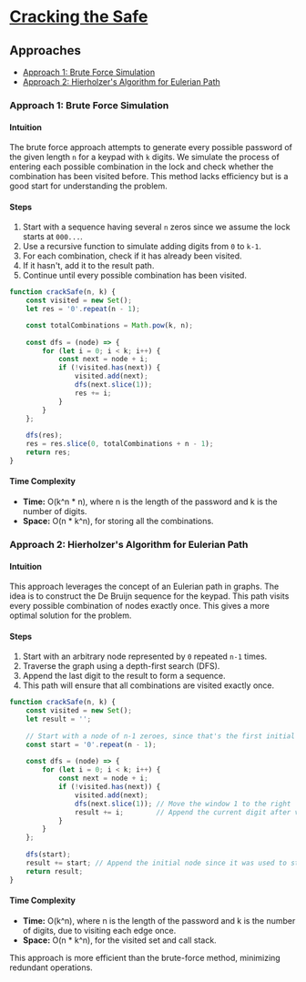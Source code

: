 # [Cracking the Safe](https://leetcode.com/problems/cracking-the-safe/)

## Approaches
- [Approach 1: Brute Force Simulation](#approach-1-brute-force-simulation)
- [Approach 2: Hierholzer's Algorithm for Eulerian Path](#approach-2-hierholzers-algorithm-for-eulerian-path)

### Approach 1: Brute Force Simulation

#### Intuition

The brute force approach attempts to generate every possible password of the given length `n` for a keypad with `k` digits. We simulate the process of entering each possible combination in the lock and check whether the combination has been visited before. This method lacks efficiency but is a good start for understanding the problem.

#### Steps
1. Start with a sequence having several `n` zeros since we assume the lock starts at `000...`.
2. Use a recursive function to simulate adding digits from `0` to `k-1`.
3. For each combination, check if it has already been visited.
4. If it hasn't, add it to the result path.
5. Continue until every possible combination has been visited.

```javascript
function crackSafe(n, k) {
    const visited = new Set();
    let res = '0'.repeat(n - 1);

    const totalCombinations = Math.pow(k, n);
    
    const dfs = (node) => {
        for (let i = 0; i < k; i++) {
            const next = node + i;
            if (!visited.has(next)) {
                visited.add(next);
                dfs(next.slice(1));
                res += i;
            }
        }
    };
    
    dfs(res);
    res = res.slice(0, totalCombinations + n - 1);
    return res;
}
```

#### Time Complexity
- **Time:** O(k^n * n), where n is the length of the password and k is the number of digits.
- **Space:** O(n * k^n), for storing all the combinations.

### Approach 2: Hierholzer's Algorithm for Eulerian Path

#### Intuition

This approach leverages the concept of an Eulerian path in graphs. The idea is to construct the De Bruijn sequence for the keypad. This path visits every possible combination of nodes exactly once. This gives a more optimal solution for the problem.

#### Steps
1. Start with an arbitrary node represented by `0` repeated `n-1` times.
2. Traverse the graph using a depth-first search (DFS).
3. Append the last digit to the result to form a sequence.
4. This path will ensure that all combinations are visited exactly once.

```javascript
function crackSafe(n, k) {
    const visited = new Set();
    let result = '';
    
    // Start with a node of n-1 zeroes, since that's the first initial node
    const start = '0'.repeat(n - 1);
    
    const dfs = (node) => {
        for (let i = 0; i < k; i++) {
            const next = node + i;
            if (!visited.has(next)) {
                visited.add(next);
                dfs(next.slice(1)); // Move the window 1 to the right
                result += i;        // Append the current digit after visiting all continuations
            }
        }
    };
    
    dfs(start);
    result += start; // Append the initial node since it was used to start off the DFS
    return result;
}
```

#### Time Complexity
- **Time:** O(k^n), where n is the length of the password and k is the number of digits, due to visiting each edge once.
- **Space:** O(n * k^n), for the visited set and call stack.

This approach is more efficient than the brute-force method, minimizing redundant operations.


